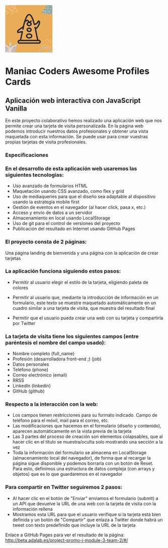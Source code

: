<img src="https://raw.githubusercontent.com/seguramaria/maniaccoderscards/master/src/images/6.png" width="150"/>

# Maniac Coders Awesome Profiles Cards

## Aplicación web interactiva con JavaScript Vanilla

En este proyecto colaborativo hemos realizado una aplicación web que nos permite crear una tarjeta de visita personalizada. En la página web podemos introducir nuestros datos profesionales y obtener una vista maquetada con esta información. Se puede usar para crear vuestras propias tarjetas de visita profesionales.

### Especificaciones

### En el desarrollo de esta aplicación web usaremos las siguientes tecnologías:

- Uso avanzado de formularios HTML
- Maquetación usando CSS avanzado, como flex y grid
- Uso de mediaqueries para que el diseño sea adaptable al dispositivo usando la estrategia mobile first
- Gestión de eventos en el navegador (al hacer click, pasa x, etc.)
- Acceso y envío de datos a un servidor
- Almacenamiento en local usando LocalStorage
- Uso de git para el control de versiones del proyecto
- Publicación del resultado en Internet usando GitHub Pages

### El proyecto consta de 2 páginas:

Una página landing de bienvenida y una página con la aplicación de crear tarjetas

### La aplicación funciona siguiendo estos pasos:

- Permitir al usuario elegir el estilo de la tarjeta, eligiendo paleta de colores

- Permitir al usuario que, mediante la introducción de información en un formulario, este texto se muestre maquetado automáticamente en un cuadro similar a una tarjeta de visita, que muestra del resultado final
- Permitir que el usuario pueda crear una web con su tarjeta y compartirla por Twitter

### La tarjeta de visita tiene los siguientes campos (entre paréntesis el nombre del campo usado):

- Nombre completo (full_name)
- Profesión (desarrolladora front-end ;) (job)
- Datos personales
- Teléfono (phone)
- Correo electrónico (email)
- RRSS
- LinkedIn (linkedin)
- GitHub (github)

### Respecto a la interacción con la web:

- Los campos tienen restricciones para su formato indicado. Campo de teléfono para el móvil, mail para el correo, etc.
- Las modificaciones que hacemos en el formulario (diseño y contenido), aparecen automáticamente en la vista previa de la tarjeta
- Las 3 partes del proceso de creación son elementos colapsables, que al hacer clic en el título se muestra/oculta solo mostrando una sección a la vez
- Toda la información del formulario se almacena en LocalStorage (almacenamiento local del navegador), de forma que al recargar la página sigue disponible y podemos borrarla con un botón de Reset. Para esto, definimos una estructura de datos compleja (con arrays y objetos) que es lo que guardaremos en el navegador

### Para compartir en Twitter seguiremos 2 pasos:

- Al hacer clic en el botón de "Enviar" enviamos el formulario (submit) a un API que devuelve la URL de una web con la tarjeta de visita con la información rellena
- Mostramos esta URL para que el usuario verifique si la tarjeta está bien definida y un botón de "Compartir" que enlaza a Twitter donde habrá un tweet con texto predefinido que incluye la URL de la tarjeta

Enlace a GitHub Pages para ver el resultado de la página: http://beta.adalab.es/project-promo-j-module-3-team-2/#/
